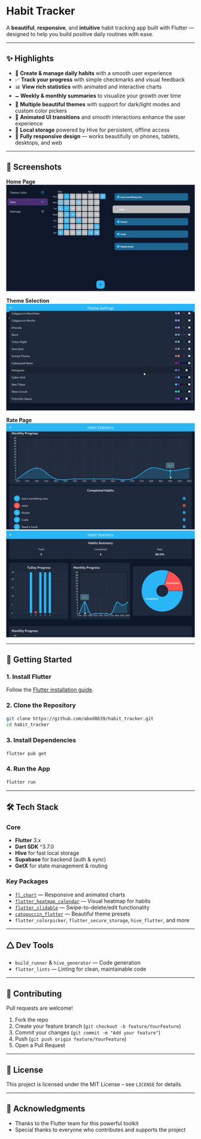 # Habit Tracker

A **beautiful**, **responsive**, and **intuitive** habit tracking app built with Flutter — designed to help you build positive daily routines with ease.

---

## ✨ Highlights

- 📝 **Create & manage daily habits** with a smooth user experience  
- ✅ **Track your progress** with simple checkmarks and visual feedback  
- 📊 **View rich statistics** with animated and interactive charts  
- 🗕️ **Weekly & monthly summaries** to visualize your growth over time  
- 🎨 **Multiple beautiful themes** with support for dark/light modes and custom color pickers  
- 🧀 **Animated UI transitions** and smooth interactions enhance the user experience  
- 💾 **Local storage** powered by Hive for persistent, offline access  
- 📱 **Fully responsive design** — works beautifully on phones, tablets, desktops, and web  

---

## 📸 Screenshots

**Home Page**  
![Home](assets/image/5.png)

**Theme Selection**  
![Themes](assets/image/4.png)

**Rate Page**  
![Rate](assets/image/3.png)  
![Rate](assets/image/2.png)

---

## 🚀 Getting Started

### 1. Install Flutter  
Follow the [Flutter installation guide](https://docs.flutter.dev/get-started/install).

### 2. Clone the Repository
```bash
git clone https://github.com/abod8639/habit_tracker.git
cd habit_tracker
```

### 3. Install Dependencies
```bash
flutter pub get
```

### 4. Run the App
```bash
flutter run
```

---

## 🛠️ Tech Stack

### Core
- **Flutter** 3.x
- **Dart SDK** ^3.7.0
- **Hive** for fast local storage
- **Supabase** for backend (auth & sync)
- **GetX** for state management & routing

### Key Packages
- [`fl_chart`](https://pub.dev/packages/fl_chart) — Responsive and animated charts  
- [`flutter_heatmap_calendar`](https://pub.dev/packages/flutter_heatmap_calendar) — Visual heatmap for habits  
- [`flutter_slidable`](https://pub.dev/packages/flutter_slidable) — Swipe-to-delete/edit functionality  
- [`catppuccin_flutter`](https://pub.dev/packages/catppuccin_flutter) — Beautiful theme presets  
- `flutter_colorpicker`, `flutter_secure_storage`, `hive_flutter`, and more

---

## 🛆 Dev Tools
- `build_runner` & `hive_generator` — Code generation
- `flutter_lints` — Linting for clean, maintainable code

---

## 🤝 Contributing

Pull requests are welcome!

1. Fork the repo  
2. Create your feature branch (`git checkout -b feature/YourFeature`)  
3. Commit your changes (`git commit -m "Add your feature"`)  
4. Push (`git push origin feature/YourFeature`)  
5. Open a Pull Request  

---

## 📄 License

This project is licensed under the MIT License – see `LICENSE` for details.

---

## 🙌 Acknowledgments

- Thanks to the Flutter team for this powerful toolkit  
- Special thanks to everyone who contributes and supports the project

